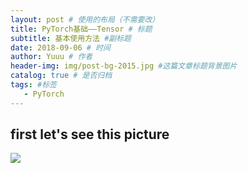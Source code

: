 ```yaml
--- 
layout: post # 使用的布局（不需要改） 
title: PyTorch基础——Tensor # 标题 
subtitle: 基本使用方法 #副标题 
date: 2018-09-06 # 时间 
author: Yuuu # 作者 
header-img: img/post-bg-2015.jpg #这篇文章标题背景图片 
catalog: true # 是否归档 
tags: #标签 
   - PyTorch 
---
```



## first let's see this picture
![](https://ninatian.github.io/img/undertaker.jpg)

